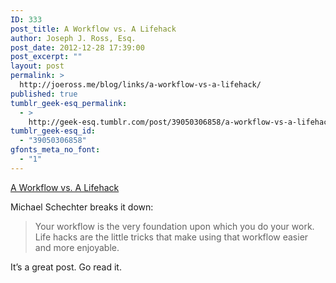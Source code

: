 ```yaml
---
ID: 333
post_title: A Workflow vs. A Lifehack
author: Joseph J. Ross, Esq.
post_date: 2012-12-28 17:39:00
post_excerpt: ""
layout: post
permalink: >
  http://joeross.me/blog/links/a-workflow-vs-a-lifehack/
published: true
tumblr_geek-esq_permalink:
  - >
    http://geek-esq.tumblr.com/post/39050306858/a-workflow-vs-a-lifehack
tumblr_geek-esq_id:
  - "39050306858"
gfonts_meta_no_font:
  - "1"
---
```

<a href='http://bettermess.com/a-workflow-vs-a-lifehack/'>A Workflow vs. A Lifehack</a><div class="link_description"><p>Michael Schechter breaks it down:</p>

<blockquote>
  <p>Your workflow is the very foundation upon which you do your work. Life hacks are the little tricks that make using that workflow easier and more enjoyable.</p>
</blockquote>

<p>It&#8217;s a great post. Go read it.</p></div>